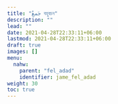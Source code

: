 ```yaml
---
title: "جَمعُ বহুবচন"
description: ""
lead: ""
date: 2021-04-28T22:33:11+06:00
lastmod: 2021-04-28T22:33:11+06:00
draft: true
images: []
menu: 
  nahw:
    parent: "fel_adad"
    identifier: jame_fel_adad
weight: 30
toc: true
---
```



